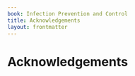 ```yaml
---
book: Infection Prevention and Control
title: Acknowledgements
layout: frontmatter
---
```


# Acknowledgements

